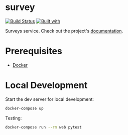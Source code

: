 # survey

[![Build Status](https://travis-ci.org/Ardubro/survey.svg?branch=master)](https://travis-ci.org/Ardubro/survey)
[![Built with](https://img.shields.io/badge/Built_with-Cookiecutter_Django_Rest-F7B633.svg)](https://github.com/agconti/cookiecutter-django-rest)

Surveys service. Check out the project's [documentation](http://Ardubro.github.io/survey/).

# Prerequisites

- [Docker](https://docs.docker.com/docker-for-mac/install/)  

# Local Development

Start the dev server for local development:
```bash
docker-compose up
```

Testing:

```bash
docker-compose run --rm web pytest
```
